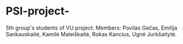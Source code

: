 # PSI-project-
5th group's students of VU project. Members: Povilas Gečas, Emilija Sankauskaitė, Kamilė Maleiškaitė, Rokas Kancius, Ugnė Jurkšaitytė.
